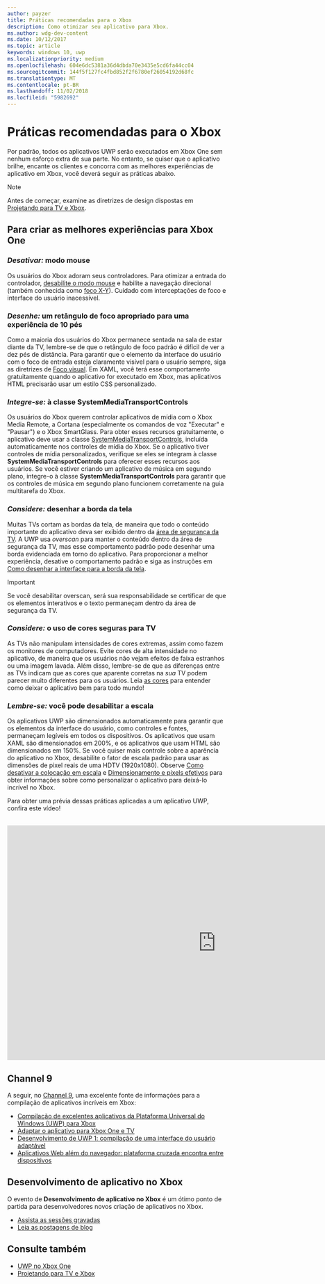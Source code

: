 ```yaml
---
author: payzer
title: Práticas recomendadas para o Xbox
description: Como otimizar seu aplicativo para Xbox.
ms.author: wdg-dev-content
ms.date: 10/12/2017
ms.topic: article
keywords: windows 10, uwp
ms.localizationpriority: medium
ms.openlocfilehash: 604e6dc5381a36d4dbda70e3435e5cd6fa44cc04
ms.sourcegitcommit: 144f5f127fc4fbd852f2f6780ef26054192d68fc
ms.translationtype: MT
ms.contentlocale: pt-BR
ms.lasthandoff: 11/02/2018
ms.locfileid: "5982692"
---
```

# <a name="xbox-best-practices"></a>Práticas recomendadas para o Xbox

Por padrão, todos os aplicativos UWP serão executados em Xbox One sem nenhum esforço extra de sua parte. No entanto, se quiser que o aplicativo brilhe, encante os clientes e concorra com as melhores experiências de aplicativo em Xbox, você deverá seguir as práticas abaixo.
  > [!NOTE]
  > Antes de começar, examine as diretrizes de design dispostas em [Projetando para TV e Xbox](../design/devices/designing-for-tv.md).   

## <a name="to-build-the-best-experiences-for-xbox-one"></a>Para criar as melhores experiências para Xbox One

### <a name="do-turn-off-mouse-mode"></a>*Desativar:* modo mouse

Os usuários do Xbox adoram seus controladores. Para otimizar a entrada do controlador, [desabilite o modo mouse](how-to-disable-mouse-mode.md) e habilite a navegação direcional (também conhecida como [foco X-Y](../design/devices/designing-for-tv.md#xy-focus-navigation-and-interaction)). Cuidado com interceptações de foco e interface do usuário inacessível.

### <a name="do-draw-a-focus-rectangle-that-is-appropriate-for-a-10-foot-experience"></a>*Desenhe:* um retângulo de foco apropriado para uma experiência de 10 pés

Como a maioria dos usuários do Xbox permanece sentada na sala de estar diante da TV, lembre-se de que o retângulo de foco padrão é difícil de ver a dez pés de distância. Para garantir que o elemento da interface do usuário com o foco de entrada esteja claramente visível para o usuário sempre, siga as diretrizes de [Foco visual](../design/devices/designing-for-tv.md#focus-visual). Em XAML, você terá esse comportamento gratuitamente quando o aplicativo for executado em Xbox, mas aplicativos HTML precisarão usar um estilo CSS personalizado.

### <a name="do-integrate-with-the-systemmediatransportcontrols-class"></a>*Integre-se:* à classe SystemMediaTransportControls

Os usuários do Xbox querem controlar aplicativos de mídia com o Xbox Media Remote, a Cortana (especialmente os comandos de voz "Executar" e "Pausar") e o Xbox SmartGlass. Para obter esses recursos gratuitamente, o aplicativo deve usar a classe [SystemMediaTransportControls](https://msdn.microsoft.com/library/windows/apps/windows.media.systemmediatransportcontrols.aspx), incluída automaticamente nos controles de mídia do Xbox. Se o aplicativo tiver controles de mídia personalizados, verifique se eles se integram à classe **SystemMediaTransportControls** para oferecer esses recursos aos usuários. Se você estiver criando um aplicativo de música em segundo plano, integre-o à classe **SystemMediaTransportControls** para garantir que os controles de música em segundo plano funcionem corretamente na guia multitarefa do Xbox.

<!-- ### *Do:* Use adaptive UI to account for snapped apps
One of the unique features of Xbox One is that users can snap apps such as Cortana next to any other app, so your app should respond gracefully when it runs in *fill mode*. Implement [adaptive UI](../get-started/universal-application-platform-guide.md#design-adaptive-ui-with-adaptive-panels) and make sure to test your app during development by snapping an app next to it. -->

### <a name="consider-draw-to-the-edge-of-the-screen"></a>*Considere:* desenhar a borda da tela

Muitas TVs cortam as bordas da tela, de maneira que todo o conteúdo importante do aplicativo deva ser exibido dentro da [área de segurança da TV](../design/devices/designing-for-tv.md#tv-safe-area). A UWP usa *overscan* para manter o conteúdo dentro da área de segurança da TV, mas esse comportamento padrão pode desenhar uma borda evidenciada em torno do aplicativo. Para proporcionar a melhor experiência, desative o comportamento padrão e siga as instruções em [Como desenhar a interface para a borda da tela](turn-off-overscan.md).
> [!IMPORTANT]
  > Se você desabilitar overscan, será sua responsabilidade se certificar de que os elementos interativos e o texto permaneçam dentro da área de segurança da TV. 

### <a name="consider-use-tv-safe-colors"></a>*Considere:* o uso de cores seguras para TV

As TVs não manipulam intensidades de cores extremas, assim como fazem os monitores de computadores. Evite cores de alta intensidade no aplicativo, de maneira que os usuários não vejam efeitos de faixa estranhos ou uma imagem lavada. Além disso, lembre-se de que as diferenças entre as TVs indicam que as cores que aparente corretas na *sua* TV podem parecer muito diferentes para os usuários. Leia [as cores](../design/devices/designing-for-tv.md#colors) para entender como deixar o aplicativo bem para todo mundo!

### <a name="remember-you-can-disable-scaling"></a>*Lembre-se:* você pode desabilitar a escala

Os aplicativos UWP são dimensionados automaticamente para garantir que os elementos da interface do usuário, como controles e fontes, permaneçam legíveis em todos os dispositivos. Os aplicativos que usam XAML são dimensionados em 200%, e os aplicativos que usam HTML são dimensionados em 150%. Se você quiser mais controle sobre a aparência do aplicativo no Xbox, desabilite o fator de escala padrão para usar as dimensões de pixel reais de uma HDTV (1920x1080). Observe [Como desativar a colocação em escala](disable-scaling.md) e [Dimensionamento e pixels efetivos](../design/basics/design-and-ui-intro.md#effective-pixels-and-scaling) para obter informações sobre como personalizar o aplicativo para deixá-lo incrível no Xbox.

Para obter uma prévia dessas práticas aplicadas a um aplicativo UWP, confira este vídeo!
</br>
</br>
<iframe src="https://channel9.msdn.com/Blogs/One-Dev-Minute/Tailoring-your-UWP-app-for-Xbox/player" width="960" height="540" allowFullScreen frameBorder="0"></iframe>

## <a name="channel-9"></a>Channel 9

A seguir, no [Channel 9](https://channel9.msdn.com/), uma excelente fonte de informações para a compilação de aplicativos incríveis em Xbox:

- [Compilação de excelentes aplicativos da Plataforma Universal do Windows (UWP) para Xbox](https://channel9.msdn.com/Events/Build/2016/B883)
- [Adaptar o aplicativo para Xbox One e TV](https://channel9.msdn.com/Events/Build/2016/T651-R1)
- [Desenvolvimento de UWP 1: compilação de uma interface do usuário adaptável](https://channel9.msdn.com/Events/Build/2016/L724-R1)
- [Aplicativos Web além do navegador: plataforma cruzada encontra entre dispositivos](https://channel9.msdn.com/Events/Build/2016/B888)

## <a name="app-dev-on-xbox"></a>Desenvolvimento de aplicativo no Xbox

O evento de **Desenvolvimento de aplicativo no Xbox** é um ótimo ponto de partida para desenvolvedores novos criação de aplicativos no Xbox.

* [Assista as sessões gravadas](https://developer.microsoft.com/windows/projects/campaigns/app-dev-on-xbox-event#WatchNow)
* [Leia as postagens de blog](https://developer.microsoft.com/windows/projects/campaigns/app-dev-on-xbox-event#BlogSeries)

## <a name="see-also"></a>Consulte também

- [UWP no Xbox One](index.md)
- [Projetando para TV e Xbox](../design/devices/designing-for-tv.md)
